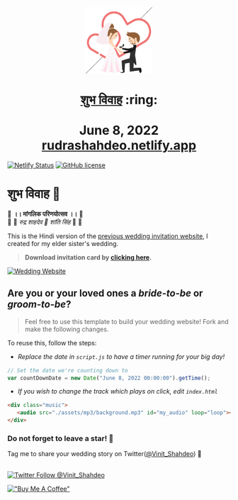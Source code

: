 
<p align="center"><a href="https://rudrashahdeo.netlify.app/"><img src="./assets/wedding.gif" width="150px" height="150px"/></a></p>
<h1 align="center"><a href="https://rudrashahdeo.netlify.app/">शुभ विवाह</a> :ring: <br> <br>June 8, 2022<br> <a href="https://rudrashahdeo.netlify.app/">rudrashahdeo.netlify.app</a></h1>

[![Netlify Status](https://api.netlify.com/api/v1/badges/98fba697-102b-4417-bb98-c625a3f22170/deploy-status)](https://app.netlify.com/sites/rudrashahdeo/deploys) [![GitHub license](https://img.shields.io/github/license/vinitshahdeo/wedding-website?logo=github)](https://github.com/vinitshahdeo/wedding-website/blob/main/LICENSE)

# शुभ विवाह 🎉

💙 **।। मांगलिक परिणयोत्सव ।।** 💙 <br>
🥁 🎊 _रुद्र शाहदेव 💍 शांति सिंह_ 🎊 🥁

This is the Hindi version of the [previous wedding invitation website](https://sonali.netlify.app/), I created for my elder sister's wedding. 

> **Download invitation card by [clicking here](https://github.com/vinitshahdeo/wedding-website/blob/main/invitation/Rudra-Shahdeo-Wedding.pdf?raw=true).**

[![Wedding Website](https://github-readme-stats.vercel.app/api/pin/?username=vinitshahdeo&repo=Wedding-Invitation)](https://github.com/vinitshahdeo/Wedding-Invitation)

## Are you or your loved ones a *bride-to-be* or *groom-to-be*? 
> Feel free to use this template to build your wedding website! Fork and make the following changes.

To reuse this, follow the steps:

- *Replace the date in `script.js` to have a timer running for your big day!*

```js
// Set the date we're counting down to
var countDownDate = new Date("June 8, 2022 00:00:00").getTime();
```

- *If you wish to change the track which plays on click, edit `index.html`*

```html
<div class="music">
   <audio src="./assets/mp3/background.mp3" id="my_audio" loop="loop"></audio> 
</div>
```

### Do not forget to leave a star! :hugs:

Tag me to share your wedding story on Twitter([@Vinit_Shahdeo](https://twitter.com/Vinit_Shahdeo)) :yellow_heart:
<br><br>

[![Twitter Follow @Vinit_Shahdeo](https://img.shields.io/twitter/follow/Vinit_Shahdeo?style=social)](https://twitter.com/Vinit_Shahdeo)

[!["Buy Me A Coffee"](https://www.buymeacoffee.com/assets/img/custom_images/orange_img.png)](https://www.buymeacoffee.com/vinitshahdeo)
